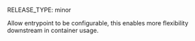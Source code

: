 RELEASE_TYPE: minor

Allow entrypoint to be configurable, this enables more flexibility downstream in container usage.
